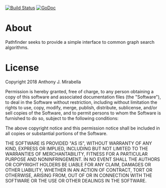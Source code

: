 [![Build Status](https://travis-ci.org/Aneurysm9/pathfinder.svg?branch=master)](https://travis-ci.org/Aneurysm9/pathfinder) [![GoDoc](https://godoc.org/github.com/Aneurysm9/pathfinder?status.svg)](https://godoc.org/github.com/Aneurysm9/pathfinder)

# About

Pathfinder seeks to provide a simple interface to common graph search algorithms.

# License

Copyright 2018 Anthony J. Mirabella

Permission is hereby granted, free of charge, to any person obtaining a copy of this software and associated documentation files (the "Software"), to deal in the Software without restriction, including without limitation the rights to use, copy, modify, merge, publish, distribute, sublicense, and/or sell copies of the Software, and to permit persons to whom the Software is furnished to do so, subject to the following conditions:

The above copyright notice and this permission notice shall be included in all copies or substantial portions of the Software.

THE SOFTWARE IS PROVIDED "AS IS", WITHOUT WARRANTY OF ANY KIND, EXPRESS OR IMPLIED, INCLUDING BUT NOT LIMITED TO THE WARRANTIES OF MERCHANTABILITY, FITNESS FOR A PARTICULAR PURPOSE AND NONINFRINGEMENT. IN NO EVENT SHALL THE AUTHORS OR COPYRIGHT HOLDERS BE LIABLE FOR ANY CLAIM, DAMAGES OR OTHER LIABILITY, WHETHER IN AN ACTION OF CONTRACT, TORT OR OTHERWISE, ARISING FROM, OUT OF OR IN CONNECTION WITH THE SOFTWARE OR THE USE OR OTHER DEALINGS IN THE SOFTWARE.
